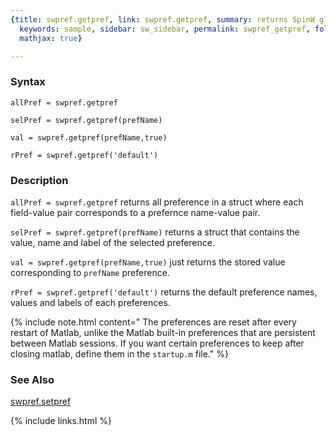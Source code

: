 ```yaml
---
{title: swpref.getpref, link: swpref.getpref, summary: returns SpinW global preferences,
  keywords: sample, sidebar: sw_sidebar, permalink: swpref_getpref, folder: swpref,
  mathjax: true}

---
```

  
### Syntax
  
`allPref = swpref.getpref`
  
`selPref = swpref.getpref(prefName)`
 
`val = swpref.getpref(prefName,true)`
 
`rPref = swpref.getpref('default')`
 
### Description
  
`allPref = swpref.getpref` returns all preference in a struct where each
field-value pair corresponds to a prefernce name-value pair.
 
`selPref = swpref.getpref(prefName)` returns a struct that contains the
value, name and label of the selected preference.
 
`val = swpref.getpref(prefName,true)` just returns the stored value
corresponding to `prefName` preference.
 
`rPref = swpref.getpref('default')` returns the default preference names,
values and labels of each preferences.
  
{% include note.html content=" The preferences are reset after every restart of Matlab, unlike the
Matlab built-in preferences that are persistent between Matlab sessions.
If you want certain preferences to keep after closing matlab, define them
in the `startup.m` file." %}
 
### See Also
  
[swpref.setpref](swpref_setpref)
 

{% include links.html %}
